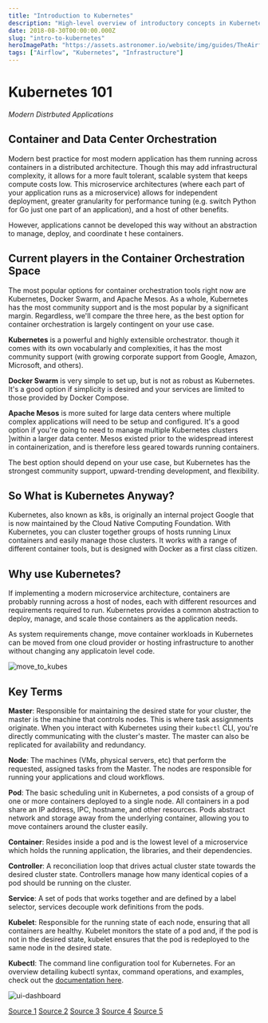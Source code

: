 ```yaml
---
title: "Introduction to Kubernetes"
description: "High-level overview of introductory concepts in Kubernetes."
date: 2018-08-30T00:00:00.000Z
slug: "intro-to-kubernetes"
heroImagePath: "https://assets.astronomer.io/website/img/guides/TheAirflowUI_preview.png"
tags: ["Airflow", "Kubernetes", "Infrastructure"]
---
```


# Kubernetes 101
_Modern Distrbuted Applications_

## Container and Data Center Orchestration

Modern best practice for most modern application has them running across containers in a distributed architecture. Though this may add infrastructural complexity, it allows for a more fault tolerant, scalable system that keeps compute costs low. This microservice architectures (where each part of your application runs as a microservice) allows for independent deployment, greater granularity for performance tuning (e.g. switch Python for Go just one part of an application), and a host of other benefits.

However, applications cannot be developed this way without an abstraction to manage, deploy, and coordinate t hese containers.

## Current players in the Container Orchestration Space

The most popular options for container orchestration tools right now are Kubernetes, Docker Swarm, and Apache Mesos. As a whole, Kubernetes  has the most community support and is the most popular by a significant margin. Regardless, we'll compare the three here, as the best option for container orchestration is largely contingent on your use case.

**Kubernetes** is a powerful and highly extensible orchestrator. though it comes with its own vocabularly and complexities, it has the most community support (with growing corporate support from Google, Amazon, Microsoft, and others).

**Docker Swarm** is very simple to set up, but is not as robust as Kubernetes. It's a good option if simplicity is desired and your services are limited to those provided by Docker Compose.

**Apache Mesos** is more suited for large data centers where multiple complex applications will need to be setup and configured. It's a good option if you're going to need to manage multiple Kubernetes clusters ]within a larger data center. Mesos existed prior to the widespread interest in containerization, and is therefore less geared towards running containers.

The best option should depend on your use case, but Kubernetes has the strongest community support, upward-trending development, and flexibility.


## So What is Kubernetes Anyway?

Kubernetes, also known as k8s, is originally an internal project Google that is now maintained by the Cloud Native Computing  Foundation. With Kubernetes, you can cluster together groups of hosts running Linux containers and easily manage those clusters. It works with a range of different container tools, but is designed with Docker as a first class citizen.

    
## Why use Kubernetes?

If implementing a modern microservice architecture, containers are probably running across a host of nodes, each with different resources and requirements required to run. Kubernetes provides a common abstraction to deploy, manage, and scale those containers as the application needs. 

As system requirements change, move container workloads in Kubernetes can be moved from one cloud provider or hosting infrastructure to another without changing any applicatoin level code.

![move_to_kubes](https://assets.astronomer.io/website/img/guides/move_to_kubes.jpg)


## Key Terms

**Master**: Responsible for maintaining the desired state for your cluster, the master is the machine that controls nodes. This is where task assignments originate. When you interact with Kubernetes using their `kubectl` CLI, you're directly communicating with the cluster's master. The master can also be replicated for availability and redundancy.

**Node**: The machines (VMs, physical servers, etc) that perform the requested, assigned tasks from the Master. The nodes are responsible for running your applications and cloud workflows.

**Pod**: The basic scheduling unit in Kubernetes, a pod consists of a group of one or more containers deployed to a single node. All containers in a pod share an IP address, IPC, hostname, and other resources. Pods abstract network and storage away from the underlying container, allowing you to move containers around the cluster easily.

**Container**: Resides inside a pod and is the lowest level of a microservice which holds the running application, the libraries, and their dependencies. 

**Controller**: A reconciliation loop that drives actual cluster state towards the desired cluster state. Controllers manage how many identical copies of a pod should be running on the cluster.

**Service**: A set of pods that works together and are defined by a label selector, services decouple work definitions from the pods.

**Kubelet**: Responsible for the running state of each node, ensuring that all containers are healthy. Kubelet monitors the state of a pod and, if the pod is not in the desired state, kubelet ensures that the pod is redeployed to the same node in the desired state.

**Kubectl**: The command line configuration tool for Kubernetes. For an overview detailing kubectl syntax, command operations, and examples, check out the [documentation here](https://kubernetes.io/docs/reference/kubectl/overview/).

![ui-dashboard](https://assets.astronomer.io/website/img/guides/ui-dashboard.png)



[Source 1](https://searchitoperations.techtarget.com/definition/Google-Kubernetes)
[Source 2](https://codefresh.io/kubernetes-tutorial/kubernetes-vs-docker-swarm-vs-apache-mesos/)
[Source 3](https://en.wikipedia.org/wiki/Kubernetes#Controllers)
[Source 4](https://www.redhat.com/en/topics/containers/what-is-kubernetes)
[Source 5](https://kubernetes.io/docs/concepts/overview/components/)



